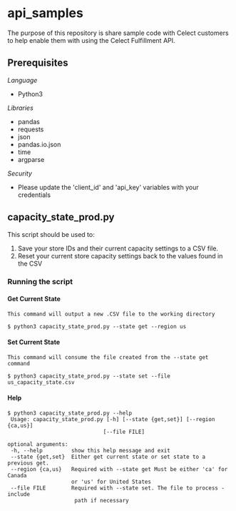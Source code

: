 # api_samples
The purpose of this repository is share sample code with Celect customers to help enable them with using the Celect Fulfillment API.

## Prerequisites
_Language_
* Python3

_Libraries_
* pandas
* requests
* json
* pandas.io.json
* time
* argparse

_Security_
* Please update the 'client_id' and 'api_key' variables with your credentials

## capacity_state_prod.py
This script should be used to:
1. Save your store IDs and their current capacity settings to a CSV file. 
2. Reset your current store capacity settings back to the values found in the CSV

### Running the script
#### Get Current State
``` 
This command will output a new .CSV file to the working directory

$ python3 capacity_state_prod.py --state get --region us
```

#### Set Current State
``` 
This command will consume the file created from the --state get command

$ python3 capacity_state_prod.py --state set --file us_capacity_state.csv
```

#### Help
```
$ python3 capacity_state_prod.py --help
 Usage: capacity_state_prod.py [-h] [--state {get,set}] [--region {ca,us}]
                              [--file FILE]

optional arguments:
 -h, --help         show this help message and exit
 --state {get,set}  Either get current state or set state to a previous get.
 --region {ca,us}   Required with --state get Must be either 'ca' for Canada
                    or 'us' for United States
 --file FILE        Required with --state set. The file to process - include
                     path if necessary
```
